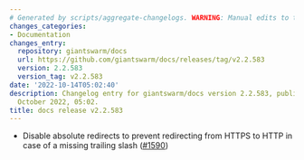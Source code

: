 ```yaml
---
# Generated by scripts/aggregate-changelogs. WARNING: Manual edits to this files will be overwritten.
changes_categories:
- Documentation
changes_entry:
  repository: giantswarm/docs
  url: https://github.com/giantswarm/docs/releases/tag/v2.2.583
  version: 2.2.583
  version_tag: v2.2.583
date: '2022-10-14T05:02:40'
description: Changelog entry for giantswarm/docs version 2.2.583, published on 14
  October 2022, 05:02.
title: docs release v2.2.583
---
```


- Disable absolute redirects to prevent redirecting from HTTPS to HTTP in case of a missing trailing slash ([#1590](https://github.com/giantswarm/docs/pull/1590))
